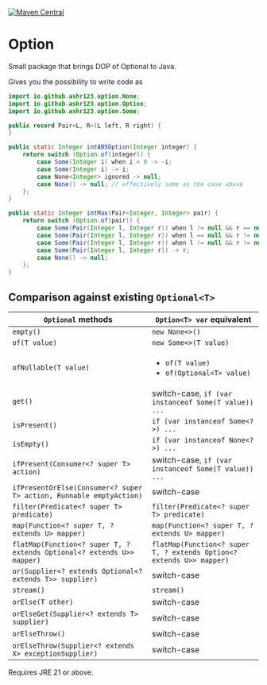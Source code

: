 [![Maven Central](https://img.shields.io/maven-central/v/io.github.ashr123/option.svg?label=Maven%20Central)](https://search.maven.org/search?q=g:%22io.github.ashr123%22%20AND%20a:%22option%22)

# Option

Small package that brings DOP of Optional to Java.

Gives you the possibility to write code as

```java
import io.github.ashr123.option.None;
import io.github.ashr123.option.Option;
import io.github.ashr123.option.Some;

public record Pair<L, R>(L left, R right) {
}

public static Integer intABSOption(Integer integer) {
	return switch (Option.of(integer)) {
		case Some(Integer i) when i < 0 -> -i;
		case Some(Integer i) -> i;
		case None<Integer> ignored -> null;
		case None() -> null; // effectively same as the case above
	};
}

public static Integer intMax(Pair<Integer, Integer> pair) {
	return switch (Option.of(pair)) {
		case Some(Pair(Integer l, Integer r)) when l != null && r == null -> l;
		case Some(Pair(Integer l, Integer r)) when l == null && r != null -> r;
		case Some(Pair(Integer l, Integer r)) when l != null && r != null && l > r -> l;
		case Some(Pair(Integer l, Integer r)) -> r;
		case None() -> null;
	};
}
```

## Comparison against existing `Optional<T>`

| `Optional` methods                                                     | `Option<T> var` equivalent                                           |
|------------------------------------------------------------------------|----------------------------------------------------------------------|
| `empty()`                                                              | `new None<>()`                                                       |
| `of(T value)`                                                          | `new Some<>(T value)`                                                |
| `ofNullable(T value)`                                                  | <ul><li>`of(T value)`</li><li>`of(Optional<T> value)`</li></ul>      |
| `get()`                                                                | switch-case, `if (var instanceof Some(T value)) ...`                 |
| `isPresent()`                                                          | `if (var instanceof Some<?>) ...`                                    |
| `isEmpty()`                                                            | `if (var instanceof None<?>) ...`                                    |
| `ifPresent(Consumer<? super T> action)`                                | switch-case, `if (var instanceof Some(T value)) ...`                 |
| `ifPresentOrElse(Consumer<? super T> action, Runnable emptyAction)`    | switch-case                                                          |
| `filter(Predicate<? super T> predicate)`                               | `filter(Predicate<? super T> predicate)`                             |
| `map(Function<? super T, ? extends U> mapper)`                         | `map(Function<? super T, ? extends U> mapper)`                       |
| `flatMap(Function<? super T, ? extends Optional<? extends U>> mapper)` | `flatMap(Function<? super T, ? extends Option<? extends U>> mapper)` |
| `or(Supplier<? extends Optional<? extends T>> supplier)`               | switch-case                                                          |
| `stream()`                                                             | `stream()`                                                           |
| `orElse(T other)`                                                      | switch-case                                                          |
| `orElseGet(Supplier<? extends T> supplier)`                            | switch-case                                                          |
| `orElseThrow()`                                                        | switch-case                                                          |
| `orElseThrow(Supplier<? extends X> exceptionSupplier)`                 | switch-case                                                          |

Requires JRE 21 or above.
